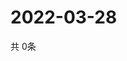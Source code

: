 # 2022-03-28
  共 0条

  <!-- BEGIN -->
  <!-- 最后更新时间Mon Mar 28 2022 13:16:44 GMT+0000 (Coordinated Universal Time) -->
  
  <!-- END -->
  
  